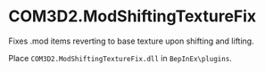 # COM3D2.ModShiftingTextureFix
Fixes .mod items reverting to base texture upon shifting and lifting.

Place `COM3D2.ModShiftingTextureFix.dll` in `BepInEx\plugins`.
